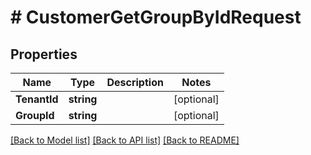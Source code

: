 # # CustomerGetGroupByIdRequest


## Properties 


Name | Type | Description | Notes
------------ | ------------- | ------------- | -------------
**TenantId**| **string** |   | [optional]
**GroupId**| **string** |   | [optional]


[[Back to Model list]](../../README.md#models) [[Back to API list]](../../README.md#endpoints) [[Back to README]](../../README.md)

